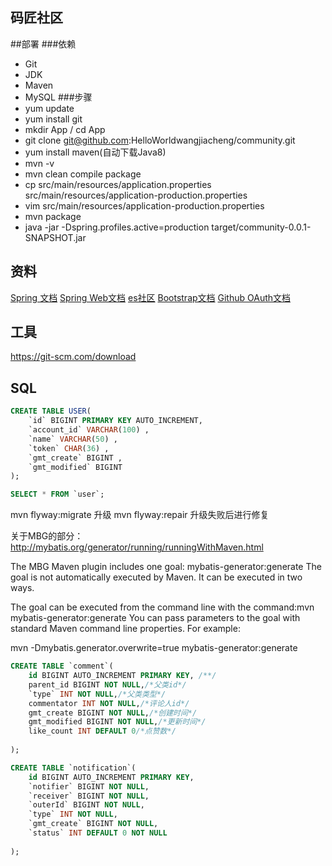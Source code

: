 ## 码匠社区

##部署
###依赖
- Git
- JDK
- Maven
- MySQL
###步骤
- yum update
- yum install git
- mkdir App / cd App
- git clone git@github.com:HelloWorldwangjiacheng/community.git
- yum install maven(自动下载Java8)
- mvn -v
- mvn clean compile package 
- cp src/main/resources/application.properties src/main/resources/application-production.properties
- vim  src/main/resources/application-production.properties
- mvn package
- java -jar -Dspring.profiles.active=production target/community-0.0.1-SNAPSHOT.jar

## 资料
[Spring 文档](https://spring.io/guides)
[Spring Web文档](https://spring.io/guides/gs/serving-web-content/)
[es社区](httPs://elasticsearch.cn/explore)
[Bootstrap文档](https://v3.bootcss.com/components)
[Github OAuth文档](https://developer.github.com/apps/building-oauth-apps/creating-an-oauth-app/)



## 工具
https://git-scm.com/download

## SQL
```sql
CREATE TABLE USER(
	`id` BIGINT PRIMARY KEY AUTO_INCREMENT,
	`account_id` VARCHAR(100) ,
	`name` VARCHAR(50) ,
	`token` CHAR(36) ,
	`gmt_create` BIGINT ,
	`gmt_modified` BIGINT
);

SELECT * FROM `user`;
```

mvn flyway:migrate  升级
mvn flyway:repair  升级失败后进行修复

关于MBG的部分：http://mybatis.org/generator/running/runningWithMaven.html

The MBG Maven plugin includes one goal: mybatis-generator:generate
The goal is not automatically executed by Maven. It can be executed in two ways.

The goal can be executed from the command line with the command:mvn mybatis-generator:generate
You can pass parameters to the goal with standard Maven command line properties. For example:

mvn -Dmybatis.generator.overwrite=true mybatis-generator:generate

```sql
CREATE TABLE `comment`(
	id BIGINT AUTO_INCREMENT PRIMARY KEY, /**/
	parent_id BIGINT NOT NULL,/*父类id*/
	`type` INT NOT NULL,/*父类类型*/
	commentator INT NOT NULL,/*评论人id*/
	gmt_create BIGINT NOT NULL,/*创建时间*/
	gmt_modified BIGINT NOT NULL,/*更新时间*/
	like_count INT DEFAULT 0/*点赞数*/
	
);

CREATE TABLE `notification`(
	id BIGINT AUTO_INCREMENT PRIMARY KEY,
	`notifier` BIGINT NOT NULL,
	`receiver` BIGINT NOT NULL,
	`outerId` BIGINT NOT NULL,
	`type` INT NOT NULL,
	`gmt_create` BIGINT NOT NULL,
	`status` INT DEFAULT 0 NOT NULL
	
);
```

